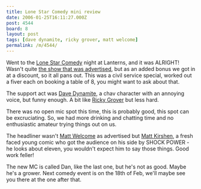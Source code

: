 ```yaml
---
title: Lone Star Comedy mini review
date: 2006-01-25T16:11:27.000Z
post: 4544
board: 8
layout: post
tags: [dave dynamite, ricky grover, matt welcome]
permalink: /m/4544/
---
```

Went to the <a href="http://www.lonestarcomedy.co.uk">Lone Star Comedy</a> night at Lanterns, and it was ALRIGHT! Wasn't quite <a href="http://www.folkestonegerald.com/folkestone/44/92//MATT-WELCOME-our-headliner-comes-finely.html">the show that was advertised</a>, but as an added bonus we got in at a discount, so it all pans out. This was a civil service special, worked out a fiver each on booking a table of 8, you might want to ask about that.

The support act was <a href="/wiki/dave+dynamite">Dave Dynamite</a>, a chav character with an annoying voice, but funny enough. A bit like <a href="/wiki/ricky+grover">Ricky Grover</a> but less hard.

There was no open mic spot this time, this is probably good, this spot can be excruciating. So, we had more drinking and chatting time and no enthusiastic amateur trying things out on us.

The headliner wasn't <a href="/wiki/matt+welcome">Matt Welcome</a> as advertised but <a href="http://www.google.com/search?q=Matt%20Kirshen">Matt Kirshen</a>, a fresh faced young comic who got the audience on his side by SHOCK POWER - he looks about eleven, you wouldn't expect him to say those things. Good work feller!

The new MC is called Dan, like the last one, but he's not as good. Maybe he's a grower. Next comedy event is on the 18th of Feb, we'll maybe see you there at the one after that.
